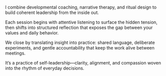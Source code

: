 I combine developmental coaching, narrative therapy, and ritual design to build coherent leadership from the inside out.

Each session begins with attentive listening to surface the hidden tension, then shifts into structured reflection that exposes the gap between your values and daily behavior.

We close by translating insight into practice: shared language, deliberate experiments, and gentle accountability that keep the work alive between meetings.

It’s a practice of self-leadership—clarity, alignment, and compassion woven into the rhythm of everyday decisions.
